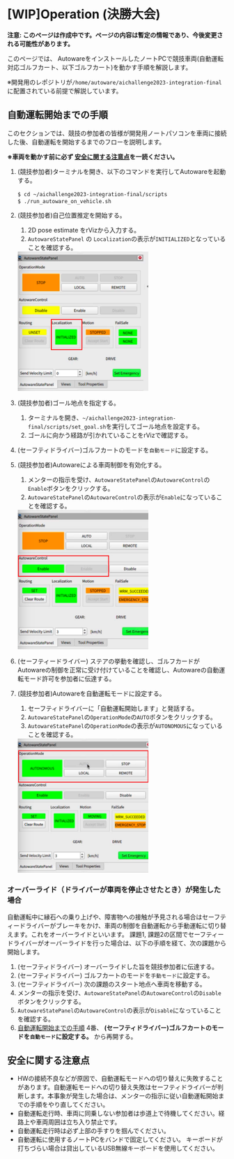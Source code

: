 # [WIP]Operation (決勝大会)

**注意: このページは作成中です。ページの内容は暫定の情報であり、今後変更される可能性があります。**

このページでは、 AutowareをインストールしたノートPCで競技車両(自動運転対応ゴルフカート、以下ゴルフカート)を動かす手順を解説します。

※開発用のレポジトリが`/home/autoware/aichallenge2023-integration-final`に配置されている前提で解説しています。


## 自動運転開始までの手順

このセクションでは、競技の参加者の皆様が開発用ノートパソコンを車両に接続した後、自動運転を開始するまでのフローを説明します。

**※車両を動かす前に必ず [安全に関する注意点](#安全に関する注意点)を一読ください。**

1. (競技参加者)ターミナルを開き、以下のコマンドを実行してAutowareを起動する。
    ```
    $ cd ~/aichallenge2023-integration-final/scripts
    $ ./run_autoware_on_vehicle.sh
    ```

2. (競技参加者)自己位置推定を開始する。
   1. 2D pose estimate をrVizから入力する。
   2. `AutowareStatePanel` の `Localization`の表示が`INITIALIZED`となっていることを確認する。
   <img src="../images/operation/loc_initialized.png" alt="Localization INITIALIZED State" width="300">

3. (競技参加者)ゴール地点を指定する。
   1. ターミナルを開き、`~/aichallenge2023-integration-final/scripts/set_goal.sh`を実行してゴール地点を設定する。
   2. ゴールに向かう経路が引かれていることをrVizで確認する。

4. (セーフティドライバー)ゴルフカートのモードを`自動モード`に設定する。

5. (競技参加者)Autowareによる車両制御を有効化する。
   1. メンターの指示を受け、`AutowareStatePanel`の`AutowareControl`の`Enable`ボタンをクリックする。
   2. `AutowareStatePanel`の`AutowareControl`の表示が`Enable`になっていることを確認する。
   <img src="../images/operation/autoware_control_enabled.png" alt="Autoware Control Enabled" width="300">

6. (セーフティードライバー) ステアの挙動を確認し、ゴルフカードがAutowareの制御を正常に受け付けていることを確認し、Autowareの自動運転モード許可を参加者に伝達する。

7. (競技参加者)Autowareを自動運転モードに設定する。
   1. セーフティドライバーに「自動運転開始します」と発話する。
   2. `AutowareStatePanel`の`OperationMode`の`AUTO`ボタンをクリックする。
   3. `AutowareStatePanel`の`OperationMode`の表示が`AUTONOMOUS`になっていることを確認する。
   <img src="../images/operation/operation_mode_auto.png" alt="Operation Mode Auto" width="300">

### オーバーライド（ドライバーが車両を停止させたとき）が発生した場合
自動運転中に縁石への乗り上げや、障害物への接触が予見される場合はセーフティードライバーがブレーキをかけ、車両の制御を自動運転から手動運転に切り替えます。これをオーバーライドといいます。
課題1, 課題2の区間でセーフティードライバーがオーバーライドを行った場合は、以下の手順を経て、次の課題から開始します。
1. (セーフティドライバー) オーバーライドした旨を競技参加者に伝達する。
2. (セーフティドライバー) ゴルフカートのモードを`手動モード`に設定する。
3. (セーフティドライバー) 次の課題のスタート地点へ車両を移動する。
4. メンターの指示を受け、`AutowareStatePanel`の`AutowareControl`の`Disable`ボタンをクリックする。
5. `AutowareStatePanel`の`AutowareControl`の表示が`Disable`になっていることを確認する。
6. [自動運転開始までの手順](#自動運転開始までの手順) 4番、 **(セーフティドライバー)ゴルフカートのモードを`自動モード`に設定する。** から再開する。

## 安全に関する注意点

- HWの接続不良などが原因で、自動運転モードへの切り替えに失敗することがあります。自動運転モードへの切り替え失敗はセーフティドライバーが判断します。本事象が発生した場合は、メンターの指示に従い自動運転開始までの手順をやり直してください。
- 自動運転走行時、車両に同乗しない参加者は歩道上で待機してください。経路上や車両周囲は立ち入り禁止です。
- 自動運転走行時は必ず上部の手すりを掴んでください。
- 自動運転に使用するノートPCをバンドで固定してください。 キーボードが打ちづらい場合は貸出しているUSB無線キーボードを使用してください。
